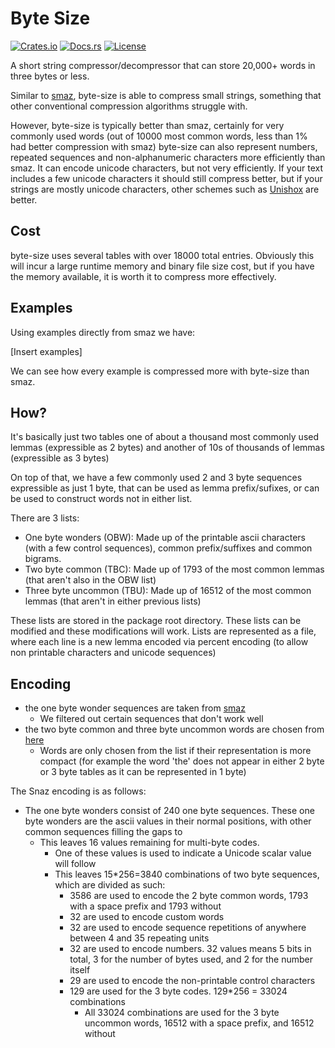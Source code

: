 # Byte Size

[![Crates.io](https://img.shields.io/crates/v/byte-size.svg)](https://crates.io/crates/byte-size)
[![Docs.rs](https://docs.rs/byte-size/badge.svg)](https://docs.rs/byte-size)
[![License](https://img.shields.io/crates/l/byte-size.svg)](https://opensource.org/licenses/MIT)

A short string compressor/decompressor that can store 20,000+ words in three bytes or less.

Similar to [smaz](https://github.com/antirez/smaz), byte-size is able to compress small strings, something that other conventional compression algorithms struggle with.

However, byte-size is typically better than smaz, certainly for very commonly used words (out of 10000 most common words, less than 1% had better compression with smaz)
byte-size can also represent numbers, repeated sequences and non-alphanumeric characters more efficiently than smaz. It can encode unicode characters, but not very efficiently. If your text includes a few unicode characters it should still compress better, but if your strings are mostly unicode characters, other schemes such as [Unishox](https://github.com/siara-cc/Unishox2) are better.

## Cost

byte-size uses several tables with over 18000 total entries. Obviously this will incur a large runtime memory and binary file size cost, but if you have the memory available, it is worth it to compress more effectively.

## Examples

Using examples directly from smaz we have:

[Insert examples]

We can see how every example is compressed more with byte-size than smaz.

## How?

It's basically just two tables one of about a thousand most commonly used lemmas (expressible as 2 bytes) and another of 10s of thousands of lemmas (expressible as 3 bytes)

On top of that, we have a few commonly used 2 and 3 byte sequences expressible as just 1 byte, that can be used as lemma prefix/sufixes, or can be used to construct words not in either list.

There are 3 lists:
  - One byte wonders (OBW): Made up of the printable ascii characters (with a few control sequences), common prefix/suffixes and common bigrams.
  - Two byte common (TBC): Made up of 1793 of the most common lemmas (that aren't also in the OBW list)
  - Three byte uncommon (TBU): Made up of  16512 of the most common lemmas (that aren't in either previous lists)

These lists are stored in the package root directory. These lists can be modified and these modifications will work. Lists are represented as a file, where each line is a new lemma encoded via percent encoding (to allow non printable characters and unicode sequences)

## Encoding

- the one byte wonder sequences are taken from [smaz](https://github.com/antirez/smaz/blob/master/smaz.c)
  - We filtered out certain sequences that don't work well
- the two byte common and three byte uncommon words are chosen from [here](https://norvig.com/ngrams/)
  - Words are only chosen from the list if their representation is more compact (for example the word 'the' does not appear in either 2 byte or 3 byte tables as it can be represented in 1 byte)

The Snaz encoding is as follows:

- The one byte wonders consist of 240 one byte sequences. These one byte wonders are the ascii values in their normal positions, with other common sequences filling the gaps to 
  - This leaves 16 values remaining for multi-byte codes.
    - One of these values is used to indicate a Unicode scalar value will follow
    - This leaves 15*256=3840 combinations of two byte sequences, which are divided as such:
      - 3586 are used to encode the 2 byte common words, 1793 with a space prefix and 1793 without
      - 32 are used to encode custom words
      - 32 are used to encode sequence repetitions of anywhere between 4 and 35 repeating units
      - 32 are used to encode numbers. 32 values means 5 bits in total, 3 for the number of bytes used, and 2 for the number itself
      - 29 are used to encode the non-printable control characters
      - 129 are used for the 3 byte codes. 129*256 = 33024 combinations
        - All 33024 combinations are used for the 3 byte uncommon words, 16512 with a space prefix, and 16512 without
